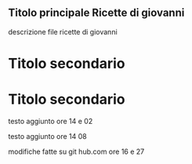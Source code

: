 ## Titolo principale Ricette di giovanni
descrizione file ricette di giovanni
# Titolo secondario

# Titolo secondario
testo aggiunto ore 14 e 02


testo aggiunto ore 14 08

modifiche fatte su git hub.com ore 16 e 27



